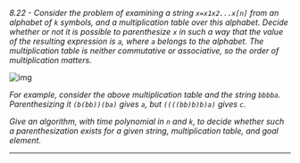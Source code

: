 *8.22 - Consider the problem of examining a string `x=x1x2...x[n]` from an alphabet of `k` symbols, and a multiplication table over this alphabet. Decide whether or not it is possible to parenthesize `x` in such a way that the value of the resulting expression is `a`, where `a` belongs to the alphabet. The multiplication table is neither commutative or associative, so the order of multiplication matters.*

![img](https://github.com/jonathantorres/adm/blob/master/ch8/img/8-22.png)

*For example, consider the above multiplication table and the string `bbbba`. Parenthesizing it `(b(bb))(ba)` gives `a`, but `((((bb)b)b)a)` gives `c`.*

*Give an algorithm, with time polynomial in `n` and `k`, to decide whether such a parenthesization exists for a given string, multiplication table, and goal element.*
***
